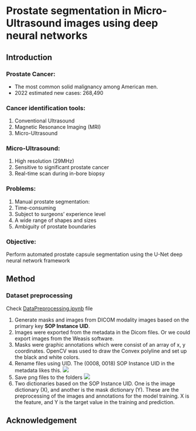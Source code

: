 # Prostate segmentation in Micro-Ultrasound images using deep neural networks

## Introduction
### Prostate Cancer: 
- The most common solid malignancy among American men.
- 2022 estimated new cases: 268,490

### Cancer identification tools: 
1. Conventional Ultrasound
2. Magnetic Resonance Imaging (MRI)
3. Micro-Ultrasound

### Micro-Ultrasound:
1. High resolution (29MHz)
2. Sensitive to significant prostate cancer
3. Real-time scan during in-bore biopsy

### Problems:
1. Manual prostate segmentation:
2. Time-consuming
3. Subject to surgeons’ experience level
4. A wide range of shapes and sizes
5. Ambiguity of prostate boundaries

### Objective:
Perform automated prostate capsule segmentation using the U-Net deep neural network framework

## Method
### Dataset preprocessing 
Check [DataPreprocessing.ipynb](https://github.com/guowenbin90/ProstateSegmentation/blob/main/DataPreprocessing.ipynb) file
1. Generate masks and images from DICOM modality images based on the primary key **SOP Instance UID**.
2. Images were exported from the metadata in the Dicom files. Or we could export images from the Weasis software.  
3. Masks were graphic annotations which were consist of an array of x, y coordinates. OpenCV was used to draw the Convex polyline and set up the black and white colors.
4. Rename files using UID. The (0008, 0018) SOP Instance UID in the metadata likes this. <img src="https://github.com/guowenbin90/ProstateSegmentation/blob/main/images/SOP%20Instance%20UID.JPG">
5. Save png files to the folders <img src="https://github.com/guowenbin90/ProstateSegmentation/blob/main/images/Exported%20images%20and%20masks.JPG">
6. Two dictionaries based on the SOP Instance UID. One is the image dictionary (X), and another is the mask dictionary (Y). These are the preprocessing of the images and annotations for the model training. X is the feature, and Y is the target value in the training and prediction.

## Acknowledgement

